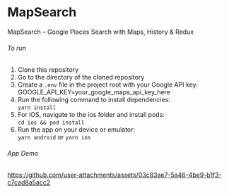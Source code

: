 # MapSearch
MapSearch – Google Places Search with Maps, History &amp; Redux

###### To run  
1. Clone this repository  
2. Go to the directory of the cloned repository  
3. Create a `.env` file in the project root with your Google API key:  
GOOGLE_API_KEY=your_google_maps_api_key_here
5. Run the following command to install dependencies:  
`yarn install`  
6. For iOS, navigate to the ios folder and install pods:  
`cd ios && pod install`  
7. Run the app on your device or emulator:  
`yarn android` or `yarn ios`  

###### App Demo
https://github.com/user-attachments/assets/03c83ae7-5a46-4be9-b1f3-c7cad8a5acc2

